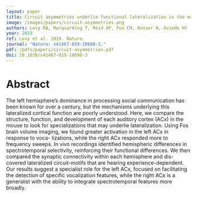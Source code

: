 ```yaml
---
layout: paper
title: Circuit asymmetries underlie functional lateralization in the mouse auditory cortex 
image: /images/papers/circuit-asymmetries.png
authors: Levy RB, Marquarding T, Reid AP, Pun CM, Renier N, Oviedo HV
year: 2019
ref: Levy et al. 2019. Nature.
journal: "Nature: s41467-019-10690-3."
pdf: /pdfs/papers/circuit-asymmetries.pdf
doi: 10.1038/s41467-019-10690-3 
---
```


# Abstract
 The left hemisphere’s dominance in processing social communication has been known for
over a century, but the mechanisms underlying this lateralized cortical function are poorly
understood. Here, we compare the structure, function, and development of each auditory
cortex (ACx) in the mouse to look for specializations that may underlie lateralization. Using
Fos brain volume imaging, we found greater activation in the left ACx in response to voca-
lizations, while the right ACx responded more to frequency sweeps. In vivo recordings
identified hemispheric differences in spectrotemporal selectivity, reinforcing their functional
differences. We then compared the synaptic connectivity within each hemisphere and dis-
covered lateralized circuit-motifs that are hearing experience-dependent. Our results suggest
a specialist role for the left ACx, focused on facilitating the detection of specific vocalization
features, while the right ACx is a generalist with the ability to integrate spectrotemporal
features more broadly.

